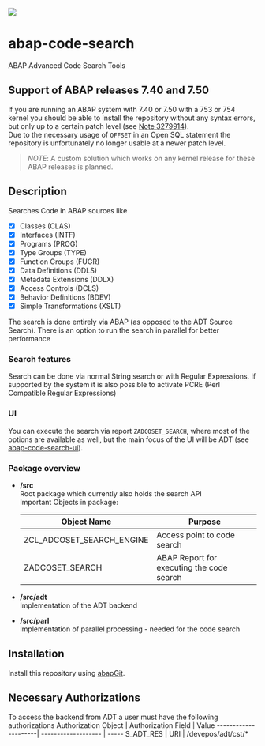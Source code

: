 ![](https://img.shields.io/badge/ABAP-v7.51+-green)
# abap-code-search
ABAP Advanced Code Search Tools

## Support of ABAP releases 7.40 and 7.50

If you are running an ABAP system with 7.40 or 7.50 with a 753 or 754 kernel you should be able to install the repository without any syntax errors, but only up to a certain patch level (see [Note 3279914](https://launchpad.support.sap.com/#/notes/3279914)).  
Due to the necessary usage of `OFFSET` in an Open SQL statement the repository is unfortunately no longer usable at a newer patch level.  
> *NOTE*: A custom solution which works on any kernel release for these ABAP releases is planned.

## Description
Searches Code in ABAP sources like
- [X] Classes (CLAS) 
- [X] Interfaces (INTF)
- [X] Programs (PROG)
- [X] Type Groups (TYPE)
- [X] Function Groups (FUGR)
- [X] Data Definitions (DDLS)
- [X] Metadata Extensions (DDLX)
- [X] Access Controls (DCLS)
- [X] Behavior Definitions (BDEV)
- [X] Simple Transformations (XSLT)

The search is done entirely via ABAP (as opposed to the ADT Source Search). There is an option to run the search in parallel for better performance

### Search features
Search can be done via normal String search or with Regular Expressions. If supported by the system it is also possible to activate PCRE (Perl Compatible Regular Expressions)

### UI
You can execute the search via report `ZADCOSET_SEARCH`, where most of the options are available as well, but the main focus of the UI will be ADT (see [abap-code-search-ui](http://github.com/stockbal/abap-code-search-ui)). 

### Package overview

- **/src**  
  Root package which currently also holds the search API  
  Important Objects in package:
  
  Object Name               | Purpose
  --------------------------|------------------------------------
  ZCL_ADCOSET_SEARCH_ENGINE | Access point to code search
  ZADCOSET_SEARCH           | ABAP Report for executing the code search
  
- **/src/adt**  
  Implementation of the ADT backend
  
- **/src/parl**  
  Implementation of parallel processing - needed for the code search

## Installation

Install this repository using [abapGit](https://github.com/abapGit/abapGit#abapgit).

## Necessary Authorizations

To access the backend from ADT a user must have the following authorizations
Authorization Object | Authorization Field | Value
---------------------| ------------------- | -----
S_ADT_RES            | URI                 | /devepos/adt/cst/*

